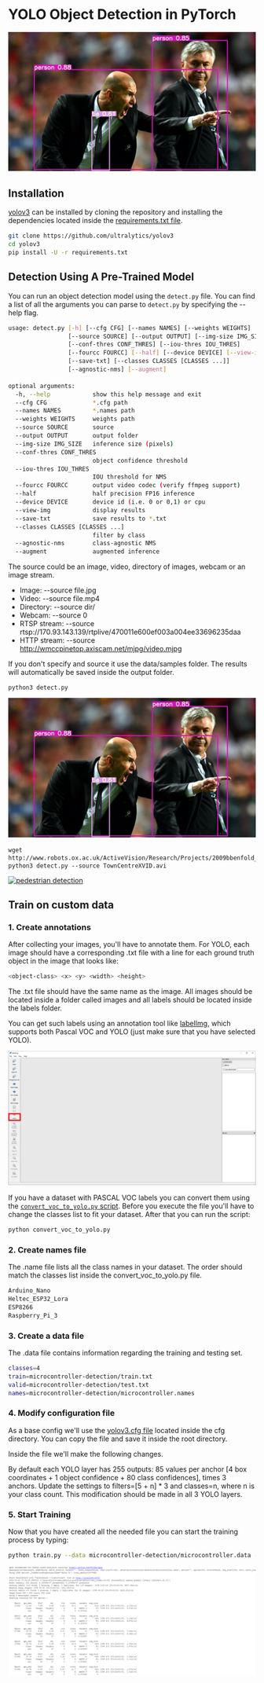 # YOLO Object Detection in PyTorch

![](doc/prediction_example.jpg)

## Installation

[yolov3](https://github.com/ultralytics/yolov3) can be installed by cloning the repository and installing the dependencies located inside the [requirements.txt file](https://github.com/ultralytics/yolov3/blob/master/requirements.txt).

```bash
git clone https://github.com/ultralytics/yolov3
cd yolov3
pip install -U -r requirements.txt
```

## Detection Using A Pre-Trained Model

You can run an object detection model using the ```detect.py``` file. You can find a list of all the arguments you can parse to ```detect.py``` by specifying the --help flag.

```bash
usage: detect.py [-h] [--cfg CFG] [--names NAMES] [--weights WEIGHTS]
                 [--source SOURCE] [--output OUTPUT] [--img-size IMG_SIZE]
                 [--conf-thres CONF_THRES] [--iou-thres IOU_THRES]
                 [--fourcc FOURCC] [--half] [--device DEVICE] [--view-img]
                 [--save-txt] [--classes CLASSES [CLASSES ...]]
                 [--agnostic-nms] [--augment]

optional arguments:
  -h, --help            show this help message and exit
  --cfg CFG             *.cfg path
  --names NAMES         *.names path
  --weights WEIGHTS     weights path
  --source SOURCE       source
  --output OUTPUT       output folder
  --img-size IMG_SIZE   inference size (pixels)
  --conf-thres CONF_THRES
                        object confidence threshold
  --iou-thres IOU_THRES
                        IOU threshold for NMS
  --fourcc FOURCC       output video codec (verify ffmpeg support)
  --half                half precision FP16 inference
  --device DEVICE       device id (i.e. 0 or 0,1) or cpu
  --view-img            display results
  --save-txt            save results to *.txt
  --classes CLASSES [CLASSES ...]
                        filter by class
  --agnostic-nms        class-agnostic NMS
  --augment             augmented inference
```

The source could be an image, video, directory of images, webcam or an image stream.

* Image: --source file.jpg
* Video: --source file.mp4
* Directory: --source dir/
* Webcam: --source 0
* RTSP stream: --source rtsp://170.93.143.139/rtplive/470011e600ef003a004ee33696235daa
* HTTP stream: --source http://wmccpinetop.axiscam.net/mjpg/video.mjpg

If you don't specify and source it use the data/samples folder. The results will automatically be saved inside the output folder.

```
python3 detect.py
```

![](doc/prediction_example.jpg)


```
wget http://www.robots.ox.ac.uk/ActiveVision/Research/Projects/2009bbenfold_headpose/Datasets/TownCentreXVID.avi
python3 detect.py --source TownCentreXVID.avi
```

[![pedestrian detection](https://img.youtube.com/vi/9Mdc-HU6BV8/0.jpg)](https://www.youtube.com/watch?v=9Mdc-HU6BV8)

## Train on custom data

### 1. Create annotations

After collecting your images, you'll have to annotate them. For YOLO, each image should have a corresponding .txt file with a line for each ground truth object in the image that looks like:

```bash
<object-class> <x> <y> <width> <height>
```

The .txt file should have the same name as the image. All images should be located inside a folder called images and all labels should be located inside the labels folder. 

You can get such labels using an annotation tool like [labelImg](https://github.com/tzutalin/labelImg), which supports both Pascal VOC and YOLO (just make sure that you have selected YOLO).

![](doc/labelImg.PNG)

If you have a dataset with PASCAL VOC labels you can convert them using the [```convert_voc_to_yolo.py``` script](convert_voc_to_yolo.py). Before you execute the file you'll have to change the classes list to fit your dataset. After that you can run the script:

```bash
python convert_voc_to_yolo.py
```

### 2. Create names file

The .name file lists all the class names in your dataset. The order should match the classes list inside the convert_voc_to_yolo.py file.

```bash
Arduino_Nano
Heltec_ESP32_Lora
ESP8266
Raspberry_Pi_3
```

### 3. Create a data file

The .data file contains information regarding the training and testing set.

```bash
classes=4
train=microcontroller-detection/train.txt
valid=microcontroller-detection/test.txt
names=microcontroller-detection/microcontroller.names
```

### 4. Modify configuration file

As a base config we'll use the [yolov3.cfg file](https://github.com/ultralytics/yolov3/blob/master/cfg/yolov3.cfg) located inside the cfg directory. You can copy the file and save it inside the root directory.

Inside the file we'll make the following changes.

By default each YOLO layer has 255 outputs: 85 values per anchor [4 box coordinates + 1 object confidence + 80 class confidences], times 3 anchors. Update the settings to filters=[5 + n] * 3 and classes=n, where n is your class count. This modification should be made in all 3 YOLO layers. 

### 5. Start Training

Now that you have created all the needed file you can start the training process by typing:

```bash
python train.py --data microcontroller-detection/microcontroller.data --cfg yolov3.cfg --weights '' --epochs 300 --batch 16
```

![](doc/start_training.PNG)